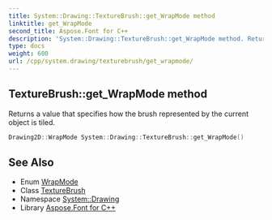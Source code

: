 ```yaml
---
title: System::Drawing::TextureBrush::get_WrapMode method
linktitle: get_WrapMode
second_title: Aspose.Font for C++
description: 'System::Drawing::TextureBrush::get_WrapMode method. Returns a value that specifies how the brush represented by the current object is tiled in C++.'
type: docs
weight: 600
url: /cpp/system.drawing/texturebrush/get_wrapmode/
---
```

## TextureBrush::get_WrapMode method


Returns a value that specifies how the brush represented by the current object is tiled.

```cpp
Drawing2D::WrapMode System::Drawing::TextureBrush::get_WrapMode()
```

## See Also

* Enum [WrapMode](../../../system.drawing.drawing2d/wrapmode/)
* Class [TextureBrush](../)
* Namespace [System::Drawing](../../)
* Library [Aspose.Font for C++](../../../)
